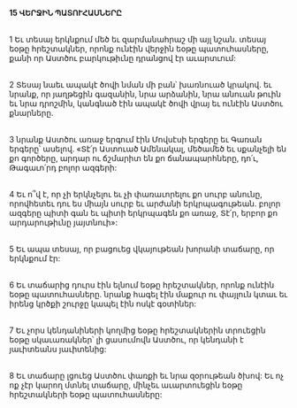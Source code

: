 **15 ՎԵՐՋԻՆ ՊԱՏՈՒՀԱՍՆԵՐԸ**

\
1 Եւ տեսայ երկնքում մեծ եւ զարմանահրաշ մի այլ նշան. տեսայ եօթը հրեշտակներ, որոնք ունէին վերջին եօթը պատուհասները, քանի որ Աստծու բարկութիւնը դրանցով էր աւարտւում:

\
2 Տեսայ նաեւ ապակէ ծովի նման մի բան՝ խառնուած կրակով. եւ նրանք, որ յաղթեցին գազանին, նրա արձանին, նրա անուան թուին եւ նրա դրոշմին, կանգնած էին ապակէ ծովի վրայ եւ ունէին Աստծու քնարները.

\
3 նրանք Աստծու առաջ երգում էին Մովսէսի երգերը եւ Գառան երգերը՝ ասելով. «Տէ՛ր Աստուած Ամենակալ, մեծամեծ եւ սքանչելի են քո գործերը, արդար ու ճշմարիտ են քո ճանապարհները, դո՛ւ, Թագաւո՛րդ բոլոր ազգերի:

\
4 Եւ ո՞վ է, որ չի երկնչելու եւ չի փառաւորելու քո սուրբ անունը, որովհետեւ դու ես միայն սուրբ եւ արժանի երկրպագութեան. բոլոր ազգերը պիտի գան եւ պիտի երկրպագեն քո առաջ, Տէ՛ր, երբոր քո արդարութիւնը յայտնուի»:

\
5 Եւ ապա տեսայ, որ բացուեց վկայութեան խորանի տաճարը, որ երկնքում էր:

\
6 Եւ տաճարից դուրս էին ելնում եօթը հրեշտակներ, որոնք ունէին եօթը պատուհասները. նրանք հագել էին մաքուր ու փայլուն կտաւ եւ իրենց կրծքի շուրջը կապել էին ոսկէ գօտիներ:

\
7 Եւ չորս կենդանիների կողմից եօթը հրեշտակներին տրուեցին եօթը սկաւառակներ՝ լի ցասումովն Աստծու, որ կենդանի է յաւիտեանս յաւիտենից:

\
8 Եւ տաճարը լցուեց Աստծու փառքի եւ նրա զօրութեան ծխով: Եւ ոչ ոք չէր կարող մտնել տաճարը, մինչեւ աւարտուեցին եօթը հրեշտակների եօթը պատուհասները:
